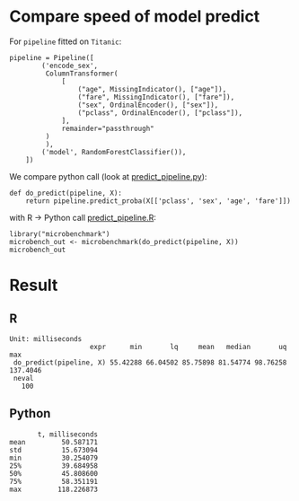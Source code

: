 # Compare speed of model predict

For `pipeline` fitted on `Titanic`: 

```
pipeline = Pipeline([
        ('encode_sex',
         ColumnTransformer(
             [
                 ("age", MissingIndicator(), ["age"]),
                 ("fare", MissingIndicator(), ["fare"]),
                 ("sex", OrdinalEncoder(), ["sex"]),
                 ("pclass", OrdinalEncoder(), ["pclass"]),
             ],
             remainder="passthrough"
         )
         ),
        ('model', RandomForestClassifier()),
    ])
```

We compare python call (look at [predict_pipeline.py](predict_pipeline.py)):

```
def do_predict(pipeline, X):
    return pipeline.predict_proba(X[['pclass', 'sex', 'age', 'fare']])
```

with R -> Python call [predict_pipeline.R](predict_pipeline.R):

```
library("microbenchmark")
microbench_out <- microbenchmark(do_predict(pipeline, X))
microbench_out
```


# Result

## R

```
Unit: milliseconds
                    expr      min       lq     mean   median       uq      max
 do_predict(pipeline, X) 55.42288 66.04502 85.75898 81.54774 98.76258 137.4046
 neval
   100
```

## Python

```
       t, milliseconds
mean         50.587171
std          15.673094
min          30.254079
25%          39.684958
50%          45.808600
75%          58.351191
max         118.226873
```
